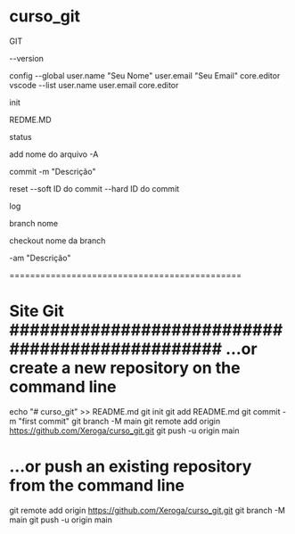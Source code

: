 # curso_git
GIT

--version

config
	--global
		user.name
			"Seu Nome"
		user.email
			"Seu Email"
		core.editor
			vscode
	--list
	user.name
	user.email
	core.editor

init

REDME.MD

status

add
	nome do arquivo
	-A

commit
	-m
		"Descrição"

reset
	--soft
		ID do commit
	--hard
		ID do commit

log

branch
	nome

checkout
	nome da branch

-am
	"Descrição"

=============================================

Site Git
################################################
…or create a new repository on the command line
=================================================
echo "# curso_git" >> README.md
git init
git add README.md
git commit -m "first commit"
git branch -M main
git remote add origin https://github.com/Xeroga/curso_git.git
git push -u origin main

…or push an existing repository from the command line
========================================================
git remote add origin https://github.com/Xeroga/curso_git.git
git branch -M main
git push -u origin main
